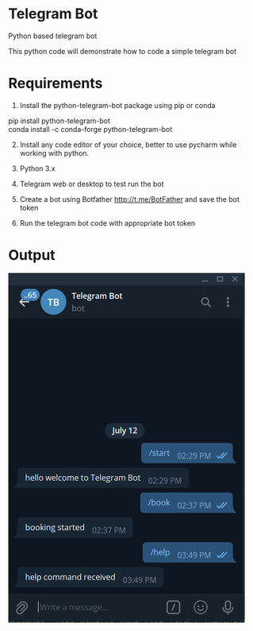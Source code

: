 # Telegram Bot
Python  based telegram bot

This python code will demonstrate how to code a simple telegram bot 

# Requirements
1) Install the python-telegram-bot package using pip or conda 

pip install python-telegram-bot\
conda install -c conda-forge python-telegram-bot

2) Install any code editor of your choice, better to use pycharm while working with python.

3) Python  3.x 

4) Telegram web or desktop  to test run the bot 

5) Create a bot using Botfather http://t.me/BotFather and save the bot token 

6) Run the telegram bot code with appropriate bot token 

# Output 
![alt text](https://github.com/Himmalay-Devulapalli/telegram_bot/blob/main/output/output.png)
